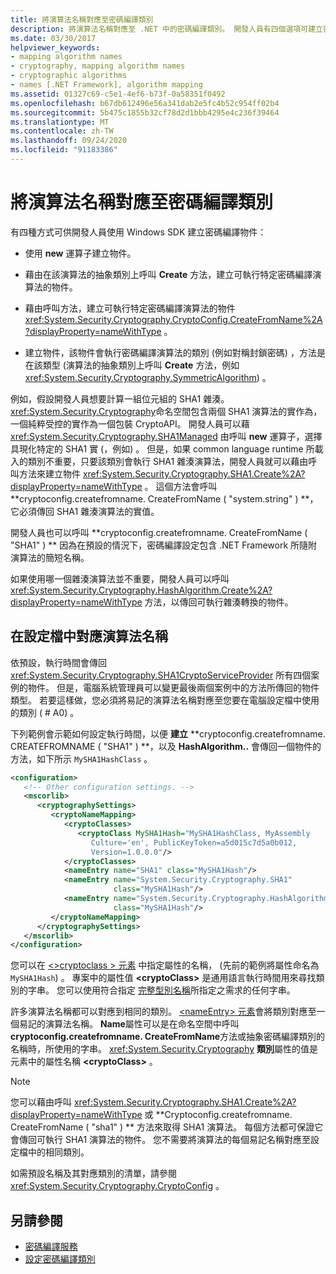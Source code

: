 ```yaml
---
title: 將演算法名稱對應至密碼編譯類別
description: 將演算法名稱對應至 .NET 中的密碼編譯類別。 開發人員有四個選項可建立密碼編譯物件。
ms.date: 03/30/2017
helpviewer_keywords:
- mapping algorithm names
- cryptography, mapping algorithm names
- cryptographic algorithms
- names [.NET Framework], algorithm mapping
ms.assetid: 01327c69-c5e1-4ef6-b73f-0a58351f0492
ms.openlocfilehash: b67db612496e56a341dab2e5fc4b52c954ff02b4
ms.sourcegitcommit: 5b475c1855b32cf78d2d1bbb4295e4c236f39464
ms.translationtype: MT
ms.contentlocale: zh-TW
ms.lasthandoff: 09/24/2020
ms.locfileid: "91183386"
---
```

# <a name="mapping-algorithm-names-to-cryptography-classes"></a>將演算法名稱對應至密碼編譯類別

有四種方式可供開發人員使用 Windows SDK 建立密碼編譯物件：  
  
- 使用 **new** 運算子建立物件。  
  
- 藉由在該演算法的抽象類別上呼叫 **Create** 方法，建立可執行特定密碼編譯演算法的物件。  
  
- 藉由呼叫方法，建立可執行特定密碼編譯演算法的物件 <xref:System.Security.Cryptography.CryptoConfig.CreateFromName%2A?displayProperty=nameWithType> 。  
  
- 建立物件，該物件會執行密碼編譯演算法的類別 (例如對稱封鎖密碼) ，方法是在該類型 (演算法的抽象類別上呼叫 **Create** 方法，例如 <xref:System.Security.Cryptography.SymmetricAlgorithm>) 。  
  
 例如，假設開發人員想要計算一組位元組的 SHA1 雜湊。 <xref:System.Security.Cryptography>命名空間包含兩個 SHA1 演算法的實作為，一個純粹受控的實作為一個包裝 CryptoAPI。 開發人員可以藉 <xref:System.Security.Cryptography.SHA1Managed> 由呼叫 **new** 運算子，選擇具現化特定的 SHA1 實 (，例如) 。 但是，如果 common language runtime 所載入的類別不重要，只要該類別會執行 SHA1 雜湊演算法，開發人員就可以藉由呼叫方法來建立物件 <xref:System.Security.Cryptography.SHA1.Create%2A?displayProperty=nameWithType> 。 這個方法會呼叫 **cryptoconfig.createfromname. CreateFromName ( "system.string" ) **，它必須傳回 SHA1 雜湊演算法的實值。  
  
 開發人員也可以呼叫 **cryptoconfig.createfromname. CreateFromName ( "SHA1" ) ** 因為在預設的情況下，密碼編譯設定包含 .NET Framework 所隨附演算法的簡短名稱。  
  
 如果使用哪一個雜湊演算法並不重要，開發人員可以呼叫 <xref:System.Security.Cryptography.HashAlgorithm.Create%2A?displayProperty=nameWithType> 方法，以傳回可執行雜湊轉換的物件。  
  
## <a name="mapping-algorithm-names-in-configuration-files"></a>在設定檔中對應演算法名稱  

 依預設，執行時間會傳回 <xref:System.Security.Cryptography.SHA1CryptoServiceProvider> 所有四個案例的物件。 但是，電腦系統管理員可以變更最後兩個案例中的方法所傳回的物件類型。 若要這樣做，您必須將易記的演算法名稱對應至您要在電腦設定檔中使用的類別 ( # A0) 。  
  
 下列範例會示範如何設定執行時間，以便 **建立** **cryptoconfig.createfromname. CREATEFROMNAME ( "SHA1" ) **，以及 **HashAlgorithm..** 會傳回一個物件的方法，如下所示 `MySHA1HashClass` 。  
  
```xml  
<configuration>  
   <!-- Other configuration settings. -->  
   <mscorlib>  
      <cryptographySettings>  
         <cryptoNameMapping>  
            <cryptoClasses>  
               <cryptoClass MySHA1Hash="MySHA1HashClass, MyAssembly  
                  Culture='en', PublicKeyToken=a5d015c7d5a0b012,  
                  Version=1.0.0.0"/>  
            </cryptoClasses>  
            <nameEntry name="SHA1" class="MySHA1Hash"/>  
            <nameEntry name="System.Security.Cryptography.SHA1"  
                       class="MySHA1Hash"/>  
            <nameEntry name="System.Security.Cryptography.HashAlgorithm"  
                       class="MySHA1Hash"/>  
         </cryptoNameMapping>  
      </cryptographySettings>  
   </mscorlib>  
</configuration>  
```  
  
 您可以在 [<>cryptoclass \> 元素](./file-schema/cryptography/cryptoclass-element.md) 中指定屬性的名稱， (先前的範例將屬性命名為 `MySHA1Hash`) 。 專案中的屬性值 **\<cryptoClass>** 是通用語言執行時間用來尋找類別的字串。 您可以使用符合指定 [完整型別名稱](../reflection-and-codedom/specifying-fully-qualified-type-names.md)所指定之需求的任何字串。  
  
 許多演算法名稱都可以對應到相同的類別。 [ \<nameEntry> 元素](./file-schema/cryptography/nameentry-element.md)會將類別對應至一個易記的演算法名稱。 **Name**屬性可以是在命名空間中呼叫**cryptoconfig.createfromname. CreateFromName**方法或抽象密碼編譯類別的名稱時，所使用的字串。 <xref:System.Security.Cryptography> **類別**屬性的值是元素中的屬性名稱 **\<cryptoClass>** 。  
  
> [!NOTE]
> 您可以藉由呼叫 <xref:System.Security.Cryptography.SHA1.Create%2A?displayProperty=nameWithType> 或 **Cryptoconfig.createfromname. CreateFromName ( "sha1" ) ** 方法來取得 SHA1 演算法。 每個方法都可保證它會傳回可執行 SHA1 演算法的物件。 您不需要將演算法的每個易記名稱對應至設定檔中的相同類別。  
  
 如需預設名稱及其對應類別的清單，請參閱 <xref:System.Security.Cryptography.CryptoConfig> 。  
  
## <a name="see-also"></a>另請參閱

- [密碼編譯服務](../../standard/security/cryptographic-services.md)
- [設定密碼編譯類別](configure-cryptography-classes.md)
